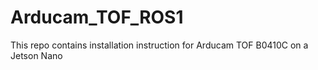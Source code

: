 # Arducam_TOF_ROS1

This repo contains installation instruction for Arducam TOF B0410C on a Jetson Nano 
